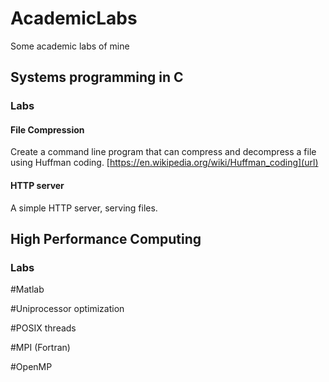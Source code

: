 # AcademicLabs
Some academic labs of mine


## Systems programming in C
### Labs
#### File Compression
Create a command line program that can compress and decompress a file using Huffman coding.
[https://en.wikipedia.org/wiki/Huffman_coding](url)

#### HTTP server
A simple HTTP server, serving files.

## High Performance Computing

### Labs
#Matlab

#Uniprocessor optimization

#POSIX threads

#MPI (Fortran)

#OpenMP
